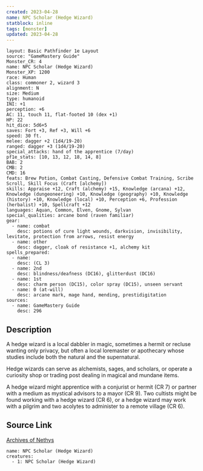 ```yaml
---
created: 2023-04-28
name: NPC Scholar (Hedge Wizard)
statblock: inline
tags: [monster]
updated: 2023-04-28
---
```

```statblock
layout: Basic Pathfinder 1e Layout
source: "GameMastery Guide"
Monster_CR: 4
name: NPC Scholar (Hedge Wizard)
Monster_XP: 1200
race: Human
class: commoner 2, wizard 3
alignment: N
size: Medium
type: humanoid
INI: +1
perception: +6
AC: 11, touch 11, flat-footed 10 (dex +1)
HP: 22
hit_dice: 5d6+5
saves: Fort +3, Ref +3, Will +6
speed: 30 ft.
melee: dagger +2 (1d4/19-20)
ranged: dagger +3 (1d4/19-20)
special_attacks: hand of the apprentice (7/day)
pf1e_stats: [10, 13, 12, 18, 14, 8]
BAB: 2
CMB: 2
CMD: 16
feats: Brew Potion, Combat Casting, Defensive Combat Training, Scribe Scroll, Skill Focus (Craft [alchemy])
skills: Appraise +12, Craft (alchemy) +15, Knowledge (arcana) +12, Knowledge (dungeoneering) +10, Knowledge (geography) +10, Knowledge (history) +10, Knowledge (local) +10, Perception +6, Profession (herbalist) +10, Spellcraft +12
languages: Aquan, Common, Elven, Gnome, Sylvan
special_qualities: arcane bond (raven familiar)
gear:
  - name: combat
    desc: potions of cure light wounds, darkvision, invisibility, levitate, protection from arrows, resist energy
  - name: other
    desc: dagger, cloak of resistance +1, alchemy kit
spells_prepared:
  - name:
    desc: (CL 3)
  - name: 2nd
    desc: blindness/deafness (DC16), glitterdust (DC16)
  - name: 1st
    desc: charm person (DC15), color spray (DC15), unseen servant
  - name: 0 (at-will)
    desc: arcane mark, mage hand, mending, prestidigitation
sources:
  - name: GameMastery Guide
    desc: 296
```
## Description
A hedge wizard is a local dabbler in magic, sometimes a hermit or recluse wanting only privacy, but often a local loremaster or apothecary whose studies include both the natural and the supernatural.

Hedge wizards can serve as alchemists, sages, and scholars, or operate a curiosity shop or trading post dealing in magical and mundane items.

A hedge wizard might apprentice with a conjurist or hermit (CR 7) or partner with a medium as mystical advisors to a mayor (CR 9). Two cultists might be found working with a hedge wizard (CR 6), or a hedge wizard may work with a pilgrim and two acolytes to administer to a remote village (CR 6).
## Source Link
[Archives of Nethys](https://aonprd.com/NPCDisplay.aspx?ItemName=Scholar%20(Hedge%20Wizard))
```encounter-table
name: NPC Scholar (Hedge Wizard)
creatures:
  - 1: NPC Scholar (Hedge Wizard)
```
